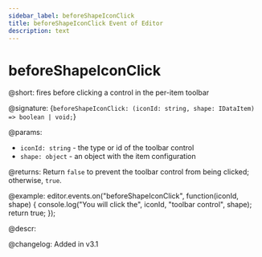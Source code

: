 ```yaml
---
sidebar_label: beforeShapeIconClick
title: beforeShapeIconClick Event of Editor
description: text
---
```


# beforeShapeIconClick

@short: fires before clicking a control in the per-item toolbar

@signature: {`beforeShapeIconClick: (iconId: string, shape: IDataItem) => boolean | void;`}

@params:
- `iconId: string` - the type or id of the toolbar control
- `shape: object` - an object with the item configuration

@returns:
Return `false` to prevent the toolbar control from being clicked; otherwise, `true`.

@example:
editor.events.on("beforeShapeIconClick", function(iconId, shape) {
    console.log("You will click the", iconId, "toolbar control", shape);
    return true;
});

@descr:

@changelog:
Added in v3.1
